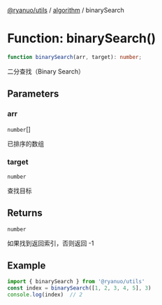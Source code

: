 [@ryanuo/utils](../../index.md) / [algorithm](../index.md) / binarySearch

# Function: binarySearch()

```ts
function binarySearch(arr, target): number;
```

二分查找（Binary Search）

## Parameters

### arr

`number`[]

已排序的数组

### target

`number`

查找目标

## Returns

`number`

如果找到返回索引，否则返回 -1

## Example

```ts twoslash
import { binarySearch } from '@ryanuo/utils'
const index = binarySearch([1, 2, 3, 4, 5], 3)
console.log(index)  // 2
```
